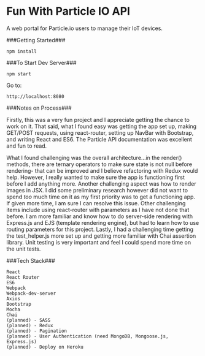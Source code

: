 # Fun With Particle IO API

A web portal for Particle.io users to manage their IoT devices.

###Getting Started###

	npm install

###To Start Dev Server###

    npm start

Go to:

    http://localhost:8080

###Notes on Process###

Firstly, this was a very fun project and I appreciate getting the chance to work on it. That said, what I found easy was 
getting the app set up, making GET/POST requests, using react-router, setting up NavBar with Bootstrap, and writing React and ES6. The Particle API documentation was excellent and fun to read. 

What I found challenging was the overall architecture...in the render() methods, there are ternary operators to make sure state is not null before rendering- that can be improved and I believe refactoring with Redux would help. However, I really wanted to make sure the app is functioning first before I add anything more. Another challenging aspect was how to render images in JSX. I did some preliminary research however did not want to spend *too* much time on it as my first priority was to get a functioning app. If given more time, I am sure I can resolve this issue. Other challenging items include using react-router with parameters
as I have not done that before. I am more familiar and know how to do server-side rendering with Express.js and EJS (template
rendering engine), but had to learn how to use routing parameters for this project. Lastly, I had a challenging time getting
the test_helper.js more set up and getting more familiar with Chai assertion library. Unit testing is very important and feel 
I could spend more time on the unit tests. 


###Tech Stack###

    React
    React Router
    ES6
    Webpack
    Webpack-dev-server
    Axios
    Bootstrap
    Mocha
    Chai
    (planned) - SASS
    (planned) - Redux
    (planned) - Pagination
    (planned) - User Authentication (need MongoDB, Mongoose.js, Express.js)
    (planned) - Deploy on Heroku